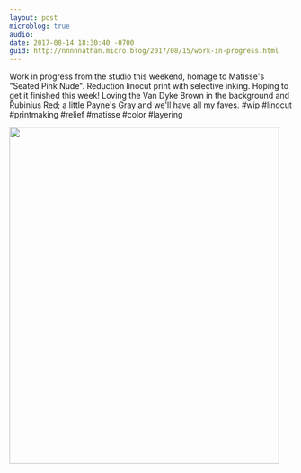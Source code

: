 ```yaml
---
layout: post
microblog: true
audio: 
date: 2017-08-14 18:30:40 -0700
guid: http://nnnnnathan.micro.blog/2017/08/15/work-in-progress.html
---
```

Work in progress from the studio this weekend, homage to Matisse's "Seated Pink Nude". Reduction linocut print with selective inking. Hoping to get it finished this week! 
Loving the Van Dyke Brown in the background and Rubinius Red; a little Payne's Gray and we'll have all my faves. 
#wip #linocut #printmaking #relief #matisse #color #layering

<img src="http://status.yergler.net/uploads/2017/163d5ecf3e.jpg" width="480" height="600" />
